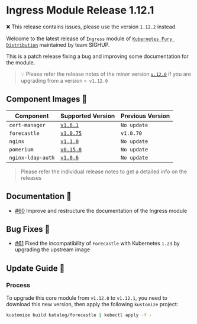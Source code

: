 # Ingress Module Release 1.12.1

:x: This release contains issues, please use the version `1.12.2` instead.

Welcome to the latest release of `Ingress` module of [`Kubernetes Fury
Distribution`](https://github.com/sighupio/fury-distribution) maintained by team
SIGHUP.

This is a patch release fixing a bug and improving some documentation for the module.

> 💡 Please refer the release notes of the minor version
> [`v.12.0`](https://github.com/sighupio/fury-kubernetes-ingress/releases/tag/v1.12.0)
> if you are upgrading from a version `< v1.12.0`

## Component Images 🚢

| Component         | Supported Version                                                                      | Previous Version |
|-------------------|----------------------------------------------------------------------------------------|------------------|
| `cert-manager`    | [`v1.6.1`](https://github.com/jetstack/cert-manager/releases/tag/v1.6.1)               | `No update`      |
| `forecastle`      | [`v1.0.75`](https://github.com/stakater/Forecastle/releases/tag/v1.0.70)               | `v1.0.70`        |
| `nginx`           | [`v1.1.0`](https://github.com/kubernetes/ingress-nginx/releases/tag/controller-v1.1.0) | `No update`      |
| `pomerium`        | [`v0.15.8`](https://github.com/pomerium/pomerium/releases/tag/v0.15.8)                 | `No update`      |
| `nginx-ldap-auth` | [`v1.0.6`](https://github.com/tiagoapimenta/nginx-ldap-auth/tags)                      | `No update`      |

> Please refer the individual release notes to get a detailed info on the
> releases

## Documentation 📕

- [#60](https://github.com/sighupio/fury-kubernetes-ingress/pulls/61) Improve
  and restructure the documentation of the Ingress module

## Bug Fixes 🐞

- [#61](https://github.com/sighupio/fury-kubernetes-ingress/pulls/61) Fixed the
  incompatibility of `Forecastle` with Kubernetes `1.23` by upgrading the
  upstream image

## Update Guide 🦮

### Process

To upgrade this core module from `v1.12.0` to `v1.12.1`, you need to download
this new version, then apply the following `kustomize` project:

```bash
kustomize build katalog/forecastle | kubectl apply -f -
```

